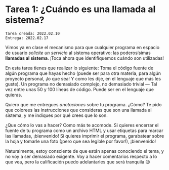 # Tarea 1: ¿Cuándo es una llamada al sistema?

    Tarea creada: 2022.02.10
	Entrega: 2022.02.17

Vimos ya en clase el mecanismo para que cualquier programa en espacio
de usuario _solicite un servicio_ al sistema operativo: las
poderosísimas **llamadas al sistema**. ¡Toca ahora que identifiquemos
cuándo son utilizadas!

En esta tarea tienes que realizar lo siguiente: Toma el código fuente
de algún programa que hayas hecho (puede ser para otra materia, para
algún proyecto personal, ¡lo que sea! Y como les dije, en el lenguaje
que más les guste). Un programa no demasiado complejo, no demasiado
trivial — Tal vez entre unas 50 y 100 líneas de código. Puede ser en
el lenguaje que quieras.

Quiero que me entregues _anotaciones_ sobre tu programa. ¿Cómo? Te
pido que colorees las instrucciones que consideras que son una llamada
al sistema, y me indiques por qué crees que lo son.

¿Que cómo lo vas a hacer? Como más te acomode. Si quieres encerrar el
fuente de tu programa como un archivo HTML y usar etiquetas para
marcar las llamadas, ¡bienvenido! Si quieres imprimir el programa,
garabatear sobre la hoja y tomarle una foto (¡pero que sea legible por
favor!), ¡bienvenido!

Naturalmente, estoy consciente de que están apenas conociendo el tema,
y no voy a ser demasiado exigente. Voy a hacer comentarios respecto a
lo que vea, pero la calificación puedo adelantarles que será tranquila
😉

